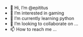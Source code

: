 - 👋 Hi, I’m @epititus
- 👀 I’m interested in gaming
- 🌱 I’m currently learning python
- 💞️ I’m looking to collaborate on ...
- 📫 How to reach me ...

<!---
epititus/epititus is a ✨ special ✨ repository because its `README.md` (this file) appears on your GitHub profile.
You can click the Preview link to take a look at your changes.
--->
